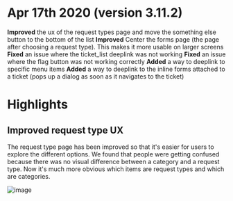 # Apr 17th 2020 (version 3.11.2)

**Improved** the ux of the request types page and move the something else button to the bottom of the list
**Improved** Center the forms page (the page after choosing a request type). This makes it more usable on larger screens
**Fixed** an issue where the ticket_list deeplink was not working
**Fixed** an issue where the flag button was not working correctly
**Added** a way to deeplink to specific menu items
**Added** a way to deeplink to the inline forms attached to a ticket (pops up a dialog as soon as it navigates to the ticket)

# Highlights

## Improved request type UX
The request type page has been improved so that it's easier for users to explore the different options. We found that people were getting confused because there was no visual difference between a category and a request type. Now it's much more obvious which items are request types and which are categories.

![image](https://user-images.githubusercontent.com/10571313/79527354-79dd3000-80bb-11ea-9ce7-a1f3f6848d1c.png)